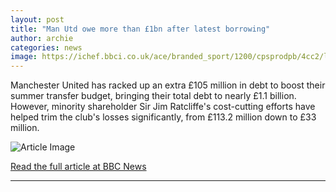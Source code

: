 ```yaml
---
layout: post
title: "Man Utd owe more than £1bn after latest borrowing"
author: archie
categories: news
image: https://ichef.bbci.co.uk/ace/branded_sport/1200/cpsprodpb/4cc2/live/d6077c00-9537-11f0-9cf6-cbf3e73ce2b9.jpg
---
```

Manchester United has racked up an extra £105 million in debt to boost their summer transfer budget, bringing their total debt to nearly £1.1 billion. However, minority shareholder Sir Jim Ratcliffe's cost-cutting efforts have helped trim the club's losses significantly, from £113.2 million down to £33 million.

![Article Image](https://ichef.bbci.co.uk/ace/branded_sport/1200/cpsprodpb/4cc2/live/d6077c00-9537-11f0-9cf6-cbf3e73ce2b9.jpg)

[Read the full article at BBC News](https://www.bbc.com/sport/football/articles/c24rz9jjm82o?at_medium=RSS&at_campaign=rss)

---

